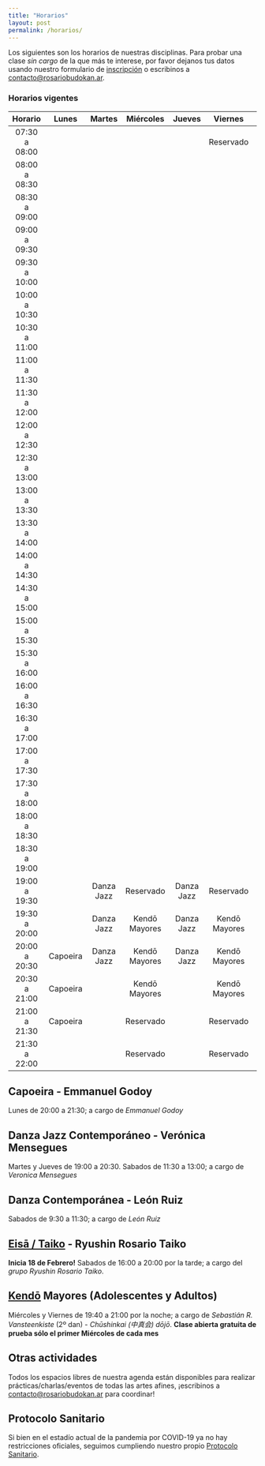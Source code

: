 ```yaml
---
title: "Horarios"
layout: post
permalink: /horarios/
---
```


Los siguientes son los horarios de nuestras disciplinas. Para probar una clase *sin cargo* de la que más te interese, por favor dejanos tus datos usando nuestro formulario de [inscripción](/inscripcion) o escribinos a [contacto@rosariobudokan.ar](mailto:contacto@rosariobudokan.ar).

### Horarios vigentes

| Horario       | Lunes             | Martes               | Miércoles         | Jueves                | Viernes           | Sábados           | Domingos      |
| :-----------: |:-----------------:|:--------------------:|:-----------------:|:---------------------:|:-----------------:|:-----------------:|:-------------:|
| 07:30 a 08:00 |                   |                      |                   |                       |  Reservado        |                   |               |
| 08:00 a 08:30 |                   |                      |                   |                       |                   |                   |               |
| 08:30 a 09:00 |                   |                      |                   |                       |                   |                   |               |
| 09:00 a 09:30 |                   |                      |                   |                       |                   |                   |               |
| 09:30 a 10:00 |                   |                      |                   |                       |                   |                   |               |
| 10:00 a 10:30 |                   |                      |                   |                       |                   |                   |               |
| 10:30 a 11:00 |                   |                      |                   |                       |                   |                   |               |
| 11:00 a 11:30 |                   |                      |                   |                       |                   |                   |               |
| 11:30 a 12:00 |                   |                      |                   |                       |                   |    Danza Jazz     |               |
| 12:00 a 12:30 |                   |                      |                   |                       |                   |    Danza Jazz     |               |
| 12:30 a 13:00 |                   |                      |                   |                       |                   |    Danza Jazz     |               |
| 13:00 a 13:30 |                   |                      |                   |                       |                   |                   |               |
| 13:30 a 14:00 |                   |                      |                   |                       |                   |                   |               |
| 14:00 a 14:30 |                   |                      |                   |                       |                   |                   |               |
| 14:30 a 15:00 |                   |                      |                   |                       |                   |                   |               |
| 15:00 a 15:30 |                   |                      |                   |                       |                   |                   |               |
| 15:30 a 16:00 |                   |                      |                   |                       |                   |                   |               |
| 16:00 a 16:30 |                   |                      |                   |                       |                   |    Eisa / Taiko   |               |
| 16:30 a 17:00 |                   |                      |                   |                       |                   |    Eisa / Taiko   |               |
| 17:00 a 17:30 |                   |                      |                   |                       |                   |    Eisa / Taiko   |               |
| 17:30 a 18:00 |                   |                      |                   |                       |                   |    Eisa / Taiko   |               |
| 18:00 a 18:30 |                   |                      |                   |                       |                   |    Eisa / Taiko   |               |
| 18:30 a 19:00 |                   |                      |                   |                       |                   |    Eisa / Taiko   |               |
| 19:00 a 19:30 |                   |  Danza Jazz          |Reservado          |  Danza Jazz           |Reservado          |    Eisa / Taiko   |               |
| 19:30 a 20:00 |                   |  Danza Jazz          |Kendō Mayores      |  Danza Jazz           |Kendō Mayores      |    Eisa / Taiko   |               |
| 20:00 a 20:30 |   Capoeira        |  Danza Jazz          |Kendō Mayores      |  Danza Jazz           |Kendō Mayores      |                   |               |
| 20:30 a 21:00 |   Capoeira        |                      |Kendō Mayores      |                       |Kendō Mayores      |                   |               |
| 21:00 a 21:30 |   Capoeira        |                      | Reservado         |                       |Reservado          |                   |               |
| 21:30 a 22:00 |                   |                      | Reservado         |                       |Reservado          |                   |               |

<!--**También podés ver los mismos dentro de nuestro [calendario de prácticas y eventos](/calendario).**-->


## Capoeira - Emmanuel Godoy
Lunes de 20:00 a 21:30; a cargo de *Emmanuel Godoy*  


## Danza Jazz Contemporáneo - Verónica Mensegues
Martes y Jueves de 19:00 a 20:30. Sabados de 11:30 a 13:00; a cargo de *Veronica Mensegues*  


## Danza Contemporánea - León Ruiz
Sabados de 9:30 a 11:30; a cargo de *León Ruiz*  


## [Eisā / Taiko](/disciplinas/eisa) - Ryushin Rosario Taiko
**Inicia 18 de Febrero!**
Sabados de 16:00 a 20:00 por la tarde; a cargo del *grupo Ryushin Rosario Taiko*.  


## [Kendō](/disciplinas/kendo) Mayores (Adolescentes y Adultos)
Miércoles y Viernes de 19:40 a 21:00 por la noche; a cargo de *Sebastián R. Vansteenkiste* (2º dan) - *Chūshinkai (中真会) dōjō*. **Clase abierta gratuita de prueba sólo el primer Miércoles de cada mes**  


## Otras actividades
Todos los espacios libres de nuestra agenda están disponibles para realizar prácticas/charlas/eventos de todas las artes afines, ¡escribinos a [contacto@rosariobudokan.ar](mailto:contacto@rosariobudokan.ar) para coordinar!  


## Protocolo Sanitario
Si bien en el estadío actual de la pandemia por COVID-19 ya no hay restricciones oficiales, seguimos cumpliendo nuestro propio [Protocolo Sanitario](/protocolo-sanitario).
